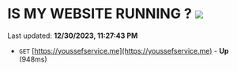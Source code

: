 # IS MY WEBSITE RUNNING ? [![](https://img.shields.io/static/v1?label=Sponsor&message=%E2%9D%A4&logo=GitHub&color=%23fe8e86)](https://github.com/sponsors/<username>)

Last updated: **12/30/2023, 11:27:43 PM**

- `GET` [https://youssefservice.me](https://youssefservice.me) - **Up** (948ms)
